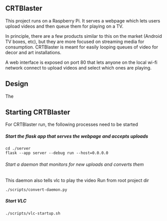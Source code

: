 ## CRTBlaster

This project runs on a Raspberry Pi. It serves a webpage which lets users upload videos and then queue them 
for playing on a TV.

In principle, there are a few products similar to this on the market (Android TV boxes, etc), but they 
are more focused on streaming media for consumption. CRTBlaster is meant for easily looping queues of video
for decor and art installations.

A web interface is exposed on port 80 that lets anyone on the local wi-fi network connect to upload videos
and select which ones are playing.

## Design
The 

## Starting CRTBlaster
For CRTBlaster run, the following processes need to be started

##### Start the flask app that serves the webpage and accepts uploads
```
cd ./server
flask --app server --debug run --host=0.0.0.0
```

###### Start a daemon that monitors for new uploads and converts them
This daemon also tells vlc to play the video
Run from root project dir
```
./scripts/convert-daemon.py
```

##### Start VLC
```
./scripts/vlc-startup.sh
```
